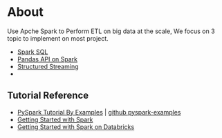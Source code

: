 # About
Use Apche Spark to Perform ETL on big data  at the scale, We focus on 3 topic to implement on most project.
* [Spark SQL](https://spark.apache.org/docs/latest/api/python/reference/pyspark.sql/index.html)
* [Pandas API on Spark](https://spark.apache.org/docs/latest/api/python/reference/pyspark.pandas/index.html)
* [Structured Streaming](https://spark.apache.org/docs/latest/api/python/reference/pyspark.ss/index.html)
*

## Tutorial Reference
* [PySpark Tutorial By Examples](https://sparkbyexamples.com/pyspark-tutorial/) | [github pyspark-examples](https://github.com/spark-examples/pyspark-examples)
* [Getting Started with Spark](https://spark.apache.org/docs/latest/api/python/getting_started/index.html)
* [Getting Started with Spark on Databricks](https://www.databricks.com/spark/getting-started-with-apache-spark)

